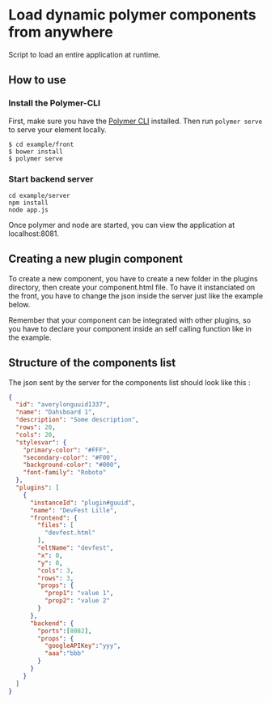 # Load dynamic polymer components from anywhere

Script to load an entire application at runtime. 

## How to use

### Install the Polymer-CLI

First, make sure you have the [Polymer CLI](https://www.npmjs.com/package/polymer-cli) installed. Then run `polymer serve` to serve your element locally.

```
$ cd example/front
$ bower install
$ polymer serve
```

### Start backend server

```shell
cd example/server
npm install
node app.js
```

Once polymer and node are started, you can view the application at localhost:8081.

## Creating a new plugin component

To create a new component, you have to create a new folder in the plugins directory, then create your component.html file. To have it instanciated on the front, you have to change the json inside the server just like the example below.

Remember that your component can be integrated with other plugins, so you have to declare your component inside an self calling function like in the example.

## Structure of the components list

The json sent by the server for the components list should look like this :

```json
{
  "id": "averylonguuid1337",
  "name": "Dahsboard 1",
  "description": "Some description",
  "rows": 20,
  "cols": 20,
  "stylesvar": {
    "primary-color": "#FFF",
    "secondary-color": "#F00",
    "background-color": "#000",
    "font-family": "Roboto"
  },
  "plugins": [
    {
      "instanceId": "plugin#guuid",
      "name": "DevFest Lille",
      "frontend": {
        "files": [
          "devfest.html"
        ],
        "eltName": "devfest",
        "x": 0,
        "y": 0,
        "cols": 3,
        "rows": 3,
        "props": {
          "prop1": "value 1",
          "prop2": "value 2"
        }
      },
      "backend": {
        "ports":[8082],
        "props": {
          "googleAPIKey":"yyy",
          "aaa":"bbb"
        }
      }
    }
  ]
}
```